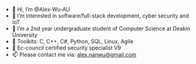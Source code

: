 - 👋 Hi, I’m @Alex-Wu-AU
- 👀 I’m interested in software/full-stack development, cyber security and IoT
- 🌱 I’m a 2nd year undergraduate student of Computer Science at Deakin University
- 🧰 Toolkits: C, C++, C#, Python, SQL, Linux, Agile
- 🔰 Ec-council certified security specialist V9
- 📫 Please contact me via: alex.nanwu@gmail.com
